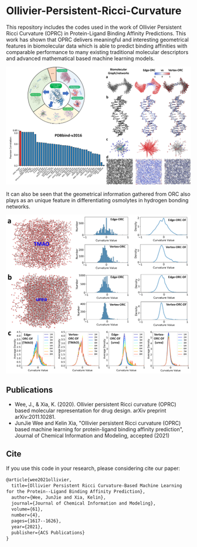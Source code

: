 # Ollivier-Persistent-Ricci-Curvature

This repository includes the codes used in the work of Ollivier Persistent Ricci Curvature (OPRC) in Protein-Ligand Binding Affinity Predictions. This work has shown that OPRC delivers meaningful and interesting geometrical features in biomolecular data which is able to predict binding affinities with comparable performance to many existing traditional molecular descriptors and advanced mathematical based machine learning models. 

<p align="center">
  <img src="https://github.com/ExpectozJJ/Ollivier-Persistent-Ricci-Curvature/blob/master/img/toc.png" title="toc"/>
</p>

It can also be seen that the geometrical information gathered from ORC also plays as an unique feature in differentiating osmolytes in hydrogen bonding networks. 

<p align="center">
  <img src="https://github.com/ExpectozJJ/Ollivier-Persistent-Ricci-Curvature/blob/master/img/osmolyte.png" title="hbn"/>
</p>

## Publications
* Wee, J., & Xia, K. (2020). Ollivier persistent Ricci curvature (OPRC) based molecular representation for drug design. arXiv preprint arXiv:2011.10281.
* JunJie Wee and Kelin Xia, "Ollivier persistent Ricci curvature (OPRC) based machine learning for protein-ligand binding affinity prediction", Journal of Chemical Information and Modeling, accepted (2021)

## Cite 
If you use this code in your research, please considering cite our paper:

```
@article{wee2021ollivier,
  title={Ollivier Persistent Ricci Curvature-Based Machine Learning for the Protein--Ligand Binding Affinity Prediction},
  author={Wee, JunJie and Xia, Kelin},
  journal={Journal of Chemical Information and Modeling},
  volume={61},
  number={4},
  pages={1617--1626},
  year={2021},
  publisher={ACS Publications}
}
```
